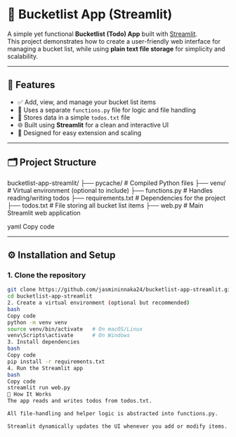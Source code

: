 # 📝 Bucketlist App (Streamlit)

A simple yet functional **Bucketlist (Todo) App** built with [Streamlit](https://streamlit.io/).  
This project demonstrates how to create a user-friendly web interface for managing a bucket list, while using **plain text file storage** for simplicity and scalability.

---

## 🚀 Features

- ✅ Add, view, and manage your bucket list items  
- 🧠 Uses a separate `functions.py` file for logic and file handling  
- 📂 Stores data in a simple `todos.txt` file  
- 🌐 Built using **Streamlit** for a clean and interactive UI  
- 🧩 Designed for easy extension and scaling  

---

## 🗂️ Project Structure

bucketlist-app-streamlit/
├── pycache/ # Compiled Python files
├── venv/ # Virtual environment (optional to include)
├── functions.py # Handles reading/writing todos
├── requirements.txt # Dependencies for the project
├── todos.txt # File storing all bucket list items
├── web.py # Main Streamlit web application

yaml
Copy code

---

## ⚙️ Installation and Setup

### 1. Clone the repository
```bash
git clone https://github.com/jasmininnaka24/bucketlist-app-streamlit.git
cd bucketlist-app-streamlit
2. Create a virtual environment (optional but recommended)
bash
Copy code
python -m venv venv
source venv/bin/activate   # On macOS/Linux
venv\Scripts\activate      # On Windows
3. Install dependencies
bash
Copy code
pip install -r requirements.txt
4. Run the Streamlit app
bash
Copy code
streamlit run web.py
🧠 How It Works
The app reads and writes todos from todos.txt.

All file-handling and helper logic is abstracted into functions.py.

Streamlit dynamically updates the UI whenever you add or modify items.

